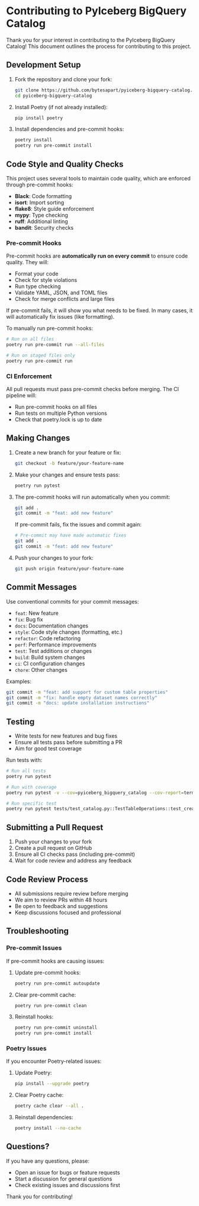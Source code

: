 # Contributing to PyIceberg BigQuery Catalog

Thank you for your interest in contributing to the PyIceberg BigQuery Catalog! This document outlines the process for contributing to this project.

## Development Setup

1. Fork the repository and clone your fork:
   ```bash
   git clone https://github.com/bytesapart/pyiceberg-bigquery-catalog.git
   cd pyiceberg-bigquery-catalog
   ```

2. Install Poetry (if not already installed):
   ```bash
   pip install poetry
   ```

3. Install dependencies and pre-commit hooks:
   ```bash
   poetry install
   poetry run pre-commit install
   ```

## Code Style and Quality Checks

This project uses several tools to maintain code quality, which are enforced through pre-commit hooks:

- **Black**: Code formatting
- **isort**: Import sorting
- **flake8**: Style guide enforcement
- **mypy**: Type checking
- **ruff**: Additional linting
- **bandit**: Security checks

### Pre-commit Hooks

Pre-commit hooks are **automatically run on every commit** to ensure code quality. They will:
- Format your code
- Check for style violations
- Run type checking
- Validate YAML, JSON, and TOML files
- Check for merge conflicts and large files

If pre-commit fails, it will show you what needs to be fixed. In many cases, it will automatically fix issues (like formatting).

To manually run pre-commit hooks:
```bash
# Run on all files
poetry run pre-commit run --all-files

# Run on staged files only
poetry run pre-commit run
```

### CI Enforcement

All pull requests must pass pre-commit checks before merging. The CI pipeline will:
- Run pre-commit hooks on all files
- Run tests on multiple Python versions
- Check that poetry.lock is up to date

## Making Changes

1. Create a new branch for your feature or fix:
   ```bash
   git checkout -b feature/your-feature-name
   ```

2. Make your changes and ensure tests pass:
   ```bash
   poetry run pytest
   ```

3. The pre-commit hooks will run automatically when you commit:
   ```bash
   git add .
   git commit -m "feat: add new feature"
   ```

   If pre-commit fails, fix the issues and commit again:
   ```bash
   # Pre-commit may have made automatic fixes
   git add .
   git commit -m "feat: add new feature"
   ```

4. Push your changes to your fork:
   ```bash
   git push origin feature/your-feature-name
   ```

## Commit Messages

Use conventional commits for your commit messages:

- `feat`: New feature
- `fix`: Bug fix
- `docs`: Documentation changes
- `style`: Code style changes (formatting, etc.)
- `refactor`: Code refactoring
- `perf`: Performance improvements
- `test`: Test additions or changes
- `build`: Build system changes
- `ci`: CI configuration changes
- `chore`: Other changes

Examples:
```bash
git commit -m "feat: add support for custom table properties"
git commit -m "fix: handle empty dataset names correctly"
git commit -m "docs: update installation instructions"
```

## Testing

- Write tests for new features and bug fixes
- Ensure all tests pass before submitting a PR
- Aim for good test coverage

Run tests with:
```bash
# Run all tests
poetry run pytest

# Run with coverage
poetry run pytest -v --cov=pyiceberg_bigquery_catalog --cov-report=term-missing

# Run specific test
poetry run pytest tests/test_catalog.py::TestTableOperations::test_create_table
```

## Submitting a Pull Request

1. Push your changes to your fork
2. Create a pull request on GitHub
3. Ensure all CI checks pass (including pre-commit)
4. Wait for code review and address any feedback

## Code Review Process

- All submissions require review before merging
- We aim to review PRs within 48 hours
- Be open to feedback and suggestions
- Keep discussions focused and professional

## Troubleshooting

### Pre-commit Issues

If pre-commit hooks are causing issues:

1. Update pre-commit hooks:
   ```bash
   poetry run pre-commit autoupdate
   ```

2. Clear pre-commit cache:
   ```bash
   poetry run pre-commit clean
   ```

3. Reinstall hooks:
   ```bash
   poetry run pre-commit uninstall
   poetry run pre-commit install
   ```

### Poetry Issues

If you encounter Poetry-related issues:

1. Update Poetry:
   ```bash
   pip install --upgrade poetry
   ```

2. Clear Poetry cache:
   ```bash
   poetry cache clear --all .
   ```

3. Reinstall dependencies:
   ```bash
   poetry install --no-cache
   ```

## Questions?

If you have any questions, please:
- Open an issue for bugs or feature requests
- Start a discussion for general questions
- Check existing issues and discussions first

Thank you for contributing!
